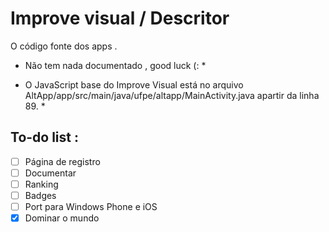 # Improve visual / Descritor
O código fonte dos apps .

* Não tem nada documentado , good luck (: *

* O JavaScript base do Improve Visual está no arquivo AltApp/app/src/main/java/ufpe/altapp/MainActivity.java apartir da linha 89. *

## To-do list :

- [ ] Página de registro
- [ ] Documentar
- [ ] Ranking
- [ ] Badges
- [ ] Port para Windows Phone e iOS
- [x] Dominar o mundo